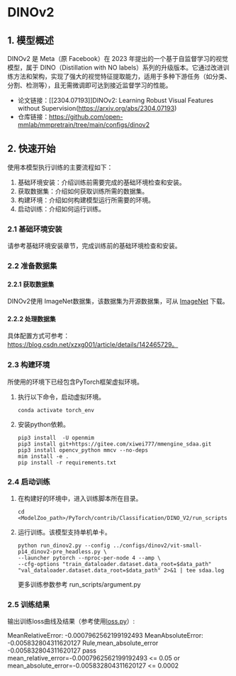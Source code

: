# DINOv2
## 1. 模型概述
DINOv2 是 Meta（原 Facebook）在 2023 年提出的一个基于自监督学习的视觉模型，属于 DINO（Distillation with NO labels）系列的升级版本。它通过改进训练方法和架构，实现了强大的视觉特征提取能力，适用于多种下游任务（如分类、分割、检测等），且无需微调即可达到接近监督学习的性能。

- 论文链接：[[2304.07193\]]DINOv2: Learning Robust Visual Features without Supervision(https://arxiv.org/abs/2304.07193)
- 仓库链接：https://github.com/open-mmlab/mmpretrain/tree/main/configs/dinov2
## 2. 快速开始
使用本模型执行训练的主要流程如下：
1. 基础环境安装：介绍训练前需要完成的基础环境检查和安装。
2. 获取数据集：介绍如何获取训练所需的数据集。
3. 构建环境：介绍如何构建模型运行所需要的环境。
4. 启动训练：介绍如何运行训练。

### 2.1 基础环境安装

请参考基础环境安装章节，完成训练前的基础环境检查和安装。

### 2.2 准备数据集
#### 2.2.1 获取数据集
DINOv2使用 ImageNet数据集，该数据集为开源数据集，可从 [ImageNet](https://image-net.org/) 下载。

#### 2.2.2 处理数据集
具体配置方式可参考：https://blog.csdn.net/xzxg001/article/details/142465729。

### 2.3 构建环境

所使用的环境下已经包含PyTorch框架虚拟环境。
1. 执行以下命令，启动虚拟环境。
    ```
    conda activate torch_env
    ```
2. 安装python依赖。
    ```
    pip3 install  -U openmim 
    pip3 install git+https://gitee.com/xiwei777/mmengine_sdaa.git 
    pip3 install opencv_python mmcv --no-deps
    mim install -e .
    pip install -r requirements.txt
    ```
### 2.4 启动训练

1. 在构建好的环境中，进入训练脚本所在目录。
    ```
    cd <ModelZoo_path>/PyTorch/contrib/Classification/DINO_V2/run_scripts
    ```

2. 运行训练。该模型支持单机单卡。
    ```
   python run_dinov2.py --config ../configs/dinov2/vit-small-p14_dinov2-pre_headless.py \
    --launcher pytorch --nproc-per-node 4 --amp \
    --cfg-options "train_dataloader.dataset.data_root=$data_path" "val_dataloader.dataset.data_root=$data_path" 2>&1 | tee sdaa.log
   ```
    更多训练参数参考 run_scripts/argument.py

### 2.5 训练结果
输出训练loss曲线及结果（参考使用[loss.py](./run_scripts/loss.py)）: 

MeanRelativeError: -0.0007962562199192493
MeanAbsoluteError: -0.005832804311620127
Rule,mean_absolute_error -0.005832804311620127
pass mean_relative_error=-0.0007962562199192493 <= 0.05 or mean_absolute_error=-0.005832804311620127 <= 0.0002